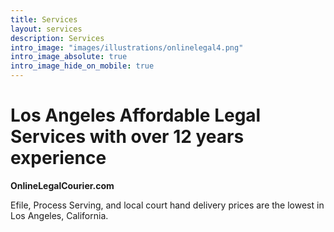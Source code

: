 ```yaml
---
title: Services
layout: services
description: Services
intro_image: "images/illustrations/onlinelegal4.png"
intro_image_absolute: true
intro_image_hide_on_mobile: true
---
```


# Los Angeles Affordable Legal Services with over 12 years experience

**OnlineLegalCourier.com**

Efile, Process Serving, and local court hand delivery prices are the lowest in Los Angeles, California.
